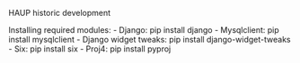 HAUP historic development

Installing required modules:
    - Django: pip install django
    - Mysqlclient: pip install mysqlclient
    - Django widget tweaks: pip install django-widget-tweaks
    - Six: pip install six
    - Proj4: pip install pyproj